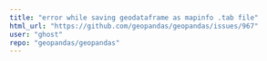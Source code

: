 ```yaml
---
title: "error while saving geodataframe as mapinfo .tab file"
html_url: "https://github.com/geopandas/geopandas/issues/967"
user: "ghost"
repo: "geopandas/geopandas"
---
```


